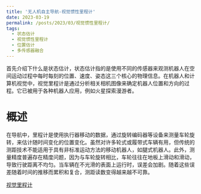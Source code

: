 ```yaml
---
title: '无人机自主导航-视觉惯性里程计'
date: 2023-03-19
permalink: /posts/2023/03/视觉惯性里程计/
tags:
  - 状态估计
  - 视觉惯性里程计
  - 位置估计
  - 多传感器融合
---
```


  首先介绍下什么是状态估计，状态估计指的是使用不同的传感器来观测机器人在空间运动过程中每时每刻的位置、速度、姿态这三个核心的物理信息。在机器人和计算机视觉中，视觉里程计是通过分析相关相机图像来确定机器人位置和方向的过程。它已被用于各种机器人应用，例如火星探索漫游者。

概述
======

  在导航中，里程计是使用执行器移动的数据，通过旋转编码器等设备来测量车轮旋转，来估计随时间变化的位置变化。虽然对许多轮式或履带式车辆有用，但传统的测距技术不能适用于具有非标准运动方法的移动机器人，如腿式机器人。此外，测量精度普遍存在精度问题，因为与车轮旋转相比，车轮往往在地板上滑动和滑动，导致行驶距离不均匀。当车辆在不光滑的表面上运行时，误差会加剧。随着这些误差随着时间的推移而累积和复合，测距读数变得越来越不可靠。

[视觉里程计](https://en.wikipedia.org/wiki/Visual_odometry)

